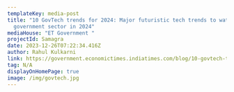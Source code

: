```yaml
---
templateKey: media-post
title: "10 GovTech trends for 2024: Major futuristic tech trends to watch in
  government sector in 2024"
mediaHouse: "ET Government "
projectId: Samagra
date: 2023-12-26T07:22:34.416Z
author: Rahul Kulkarni
link: https://government.economictimes.indiatimes.com/blog/10-govtech-trends-for-2024-major-futuristic-tech-trends-to-watch-in-government-sector-in-2024/106291853
tag: N/A
displayOnHomePage: true
image: /img/govtech.jpg
---
```

